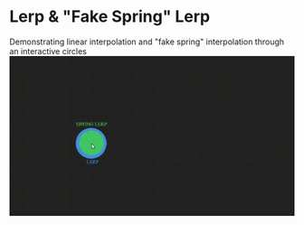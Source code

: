 # Lerp & "Fake Spring" Lerp
Demonstrating linear interpolation and "fake spring" interpolation through an interactive circles
![](https://github.com/MohammedAlmatrafi/lerp-springLerp/blob/main/lerp.gif)
